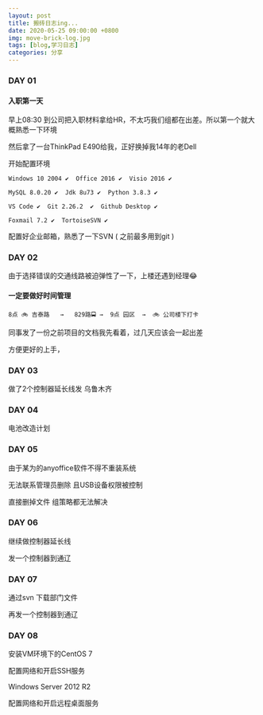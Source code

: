 ```yaml
---
layout: post
title: 搬砖日志ing...
date: 2020-05-25 09:00:00 +0800
img: move-brick-log.jpg
tags: [blog,学习日志]
categories: 分享
---
```


### DAY 01 

#### 入职第一天

早上08:30 到公司把入职材料拿给HR，不太巧我们组都在出差。所以第一个就大概熟悉一下环境

然后拿了一台ThinkPad E490给我，正好换掉我14年的老Dell

开始配置环境

    Windows 10 2004 ✔  Office 2016 ✔  Visio 2016 ✔
    
    MySQL 8.0.20 ✔  Jdk 8u73 ✔  Python 3.8.3 ✔ 
    
    VS Code ✔  Git 2.26.2  ✔  Github Desktop ✔

    Foxmail 7.2 ✔  TortoiseSVN ✔ 

配置好企业邮箱，熟悉了一下SVN ( 之前最多用到git ) 

### DAY 02

由于选择错误的交通线路被迫弹性了一下，上楼还遇到经理😂


#### 一定要做好时间管理


    8点 🚲 吉泰路   →   829路🚍 →  9点 园区  →  🚲 公司楼下打卡

同事发了一份之前项目的文档我先看着，过几天应该会一起出差

方便更好的上手，

### DAY 03

做了2个控制器延长线发 乌鲁木齐

### DAY 04

电池改造计划

### DAY 05

由于某为的anyoffice软件不得不重装系统

无法联系管理员删除 且USB设备权限被控制

直接删掉文件 组策略都无法解决


### DAY 06

继续做控制器延长线

发一个控制器到通辽

### DAY 07

通过svn 下载部门文件

再发一个控制器到通辽

### DAY 08

安装VM环境下的CentOS 7 

配置网络和开启SSH服务

Windows Server 2012 R2

配置网络和开启远程桌面服务